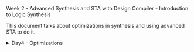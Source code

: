 Week 2 - Advanced Synthesis and STA with Design Compiler - Introduction to Logic Synthesis


This document talks about optimizations in synthesis and using advanced STA to do it.  

<details>
  <Summary>Day4 - Optimizations</summary>
  
  - **Lec11 - Combinational Optimizations**
      - optimizations like constant
      - ![Alt Text](../images/Day8_DCDay4_images/vsd_DC_Day3_SDC_lec11_img5.jpg)
      - ![Alt Text](../images/Day8_DCDay4_images/vsd_DC_Day3_SDC_lec11_img6.jpg)
    - **Lec12 - Sequential Optimizations**
      - optimizations involing sequential elements
    - **Lab16 - Combinational Optimizations Part 1**
      - ![Alt Text](../images/Day8_DCDay4_images/vsd_DC_Day4_SDC_lab16_img1.jpg)
      - ![Alt Text](../images/Day8_DCDay4_images/vsd_DC_Day4_SDC_lab16_img2.jpg)
      - ![Alt Text](../images/Day8_DCDay4_images/vsd_DC_Day4_SDC_lab16_img3.jpg)
      - ![Alt Text](../images/Day8_DCDay4_images/vsd_DC_Day4_SDC_lab16_img4.jpg)
    - **Lab16 - Resource Sharing Optimizations Part2**
      - ![Alt Text](../images/Day8_DCDay4_images/vsd_DC_Day4_SDC_lab16_img7.jpg)
      - ![Alt Text](../images/Day8_DCDay4_images/vsd_DC_Day4_SDC_lab16_img8.jpg)
      - ![Alt Text](../images/Day8_DCDay4_images/vsd_DC_Day4_SDC_lab16_img9.jpg)
      - ![Alt Text](../images/Day8_DCDay4_images/vsd_DC_Day4_SDC_lab16_img10.jpg)
      - ![Alt Text](../images/Day8_DCDay4_images/vsd_DC_Day4_SDC_lab16_img11.jpg)
      - ![Alt Text](../images/Day8_DCDay4_images/vsd_DC_Day4_SDC_lab16_img12.jpg)
      - ![Alt Text](../images/Day8_DCDay4_images/vsd_DC_Day4_SDC_lab16_img13.jpg)
    - **Lab17 - Sequential Optimizations**
      - ![Alt Text](../images/Day8_DCDay4_images/vsd_DC_Day4_SDC_lab17_img10.jpg)
      - ![Alt Text](../images/Day8_DCDay4_images/vsd_DC_Day4_SDC_lab17_img2.jpg)
      - ![Alt Text](../images/Day8_DCDay4_images/vsd_DC_Day4_SDC_lab17_img4.jpg)
      - ![Alt Text](../images/Day8_DCDay4_images/vsd_DC_Day4_SDC_lab17_img6.jpg)
      - ![Alt Text](../images/Day8_DCDay4_images/vsd_DC_Day4_SDC_lab17_img7.jpg)
      - ![Alt Text](../images/Day8_DCDay4_images/vsd_DC_Day4_SDC_lab17_img8.jpg)
      - ![Alt Text](../images/Day8_DCDay4_images/vsd_DC_Day4_SDC_lab17_img9.jpg)
    - **Lec13 - Special optimizations**
      - ![Alt Text](../images/Day8_DCDay4_images/vsd_DC_Day3_SDC_lec13_img3.jpg)
      - ![Alt Text](../images/Day8_DCDay4_images/vsd_DC_Day3_SDC_lec13_img4.jpg)
      - ![Alt Text](../images/Day8_DCDay4_images/vsd_DC_Day3_SDC_lec13_img5.jpg)
      - ![Alt Text](../images/Day8_DCDay4_images/vsd_DC_Day3_SDC_lec13_img6.JPG)
      - ![Alt Text](../images/Day8_DCDay4_images/vsd_DC_Day3_SDC_lec13_img7.JPG)
      - ![Alt Text](../images/Day8_DCDay4_images/vsd_DC_Day3_SDC_lec13_img8.JPG)
      - ![Alt Text](../images/Day8_DCDay4_images/vsd_DC_Day3_SDC_lec13_img9.JPG)
    - **Lec14 - How Paths are timed MCP**
      - ![Alt Text](images/Day8_DCDay4_images/vsd_DC_Day3_SDC_lec14_img1.JPG)
      - ![Alt Text](images/Day8_DCDay4_images/vsd_DC_Day3_SDC_lec14_img2.JPG)
      - ![Alt Text](images/Day8_DCDay4_images/vsd_DC_Day3_SDC_lec14_img3.JPG)
      - ![Alt Text](images/Day8_DCDay4_images/vsd_DC_Day3_SDC_lec14_img4.JPG)
      - ![Alt Text](images/Day8_DCDay4_images/vsd_DC_Day3_SDC_lec14_img5.JPG)
      - ![Alt Text](images/Day8_DCDay4_images/vsd_DC_Day3_SDC_lec14_img6.JPG)
    - **Lab18 - Boundary Optimmizations**
      - ![Alt Text](../images/Day8_DCDay4_images/vsd_DC_Day4_SDC_lab18_img1.jpg)
      - ![Alt Text](../images/Day8_DCDay4_images/vsd_DC_Day4_SDC_lab18_img2.jpg)
      - ![Alt Text](../images/Day8_DCDay4_images/vsd_DC_Day4_SDC_lab18_img3.jpg)
      - ![Alt Text](../images/Day8_DCDay4_images/vsd_DC_Day4_SDC_lab18_img4.jpg)
      - ![Alt Text](../images/Day8_DCDay4_images/vsd_DC_Day4_SDC_lab18_img5.jpg)
      - ![Alt Text](../images/Day8_DCDay4_images/vsd_DC_Day4_SDC_lab18_img6.jpg)
      - ![Alt Text](../images/Day8_DCDay4_images/vsd_DC_Day4_SDC_lab18_img7.jpg)
    - **Lab19 - Register Retiming**
      - ![Alt Text](images/Day8_DCDay4_images/vsd_DC_Day4_SDC_lab19_img3.jpg)
      - ![Alt Text](images/Day8_DCDay4_images/vsd_DC_Day4_SDC_lab19_img4.jpg)
      - ![Alt Text](images/Day8_DCDay4_images/vsd_DC_Day4_SDC_lab19_img5.jpg)
      - ![Alt Text](images/Day8_DCDay4_images/vsd_DC_Day4_SDC_lab19_img6.jpg)
    - **Lab20 - Isolating Output Ports**
      - ![Alt Text](../images/Day8_DCDay4_images/vsd_DC_Day4_SDC_lab20_img1.jpg)
      - ![Alt Text](../images/Day8_DCDay4_images/vsd_DC_Day4_SDC_lab20_img2.jpg)
      - ![Alt Text](../images/Day8_DCDay4_images/vsd_DC_Day4_SDC_lab20_img3.jpg)
      - ![Alt Text](../images/Day8_DCDay4_images/vsd_DC_Day4_SDC_lab20_img4.jpg)
      - ![Alt Text](../images/Day8_DCDay4_images/vsd_DC_Day4_SDC_lab20_img5.jpg)
      - ![Alt Text](../images/Day8_DCDay4_images/vsd_DC_Day4_SDC_lab20_img6.jpg)
    - **Lab21 - Multicycle Path**
      - ![Alt Text](../images/Day8_DCDay4_images/vsd_DC_Day4_SDC_lab21_img1.jpg)
      - ![Alt Text](../images/Day8_DCDay4_images/vsd_DC_Day4_SDC_lab21_img10.jpg)
      - ![Alt Text](../images/Day8_DCDay4_images/vsd_DC_Day4_SDC_lab21_img11.jpg)
      - ![Alt Text](../images/Day8_DCDay4_images/vsd_DC_Day4_SDC_lab21_img12.jpg)
      - ![Alt Text](../images/Day8_DCDay4_images/vsd_DC_Day4_SDC_lab21_img13.jpg)
      - ![Alt Text](../images/Day8_DCDay4_images/vsd_DC_Day4_SDC_lab21_img2.jpg)
      - ![Alt Text](../images/Day8_DCDay4_images/vsd_DC_Day4_SDC_lab21_img3.jpg)
      - ![Alt Text](../images/Day8_DCDay4_images/vsd_DC_Day4_SDC_lab21_img4.jpg)
      - ![Alt Text](../images/Day8_DCDay4_images/vsd_DC_Day4_SDC_lab21_img5.jpg)
      - ![Alt Text](../images/Day8_DCDay4_images/vsd_DC_Day4_SDC_lab21_img6.jpg)
      - ![Alt Text](../images/Day8_DCDay4_images/vsd_DC_Day4_SDC_lab21_img7.jpg)
      - ![Alt Text](../images/Day8_DCDay4_images/vsd_DC_Day4_SDC_lab21_img8.jpg)
      - ![Alt Text](../images/Day8_DCDay4_images/vsd_DC_Day4_SDC_lab21_img9.jpg)
</details>
